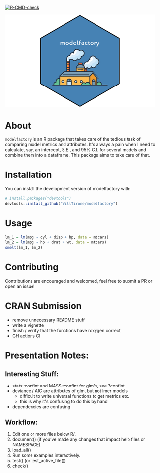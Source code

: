 
  <!-- badges: start -->
  [![R-CMD-check](https://github.com/WillTirone/modelfactory/actions/workflows/R-CMD-check.yaml/badge.svg)](https://github.com/WillTirone/modelfactory/actions/workflows/R-CMD-check.yaml)
  <!-- badges: end -->

<img src="inst/logo.png" height="300"/>

# About 

`modelfactory` is an R package that takes care of the tedious task of comparing
model metrics and attributes. It's always a pain when I need to calculate, say,
an intercept, S.E., and 95% C.I. for several models and combine them into a dataframe.
This package aims to take care of that.

# Installation

You can install the development version of modelfactory with: 

``` r
# install.packages("devtools")
devtools::install_github("WillTirone/modelfactory")
```

# Usage

``` r
lm_1 = lm(mpg ~ cyl + disp + hp, data = mtcars)
lm_2 = lm(mpg ~ hp + drat + wt, data = mtcars)
smelt(lm_1, lm_2)
```

# Contributing 

Contributions are encouraged and welcomed, feel free to submit a PR or open an 
issue!

# CRAN Submission

- remove unnecessary README stuff
- write a vignette 
- finish / verify that the functions have roxygen correct
- GH actions CI 
  
# Presentation Notes: 

## Interesting Stuff: 

- stats::confint and MASS::confint for glm's, see ?confint
- deviance / AIC are attributes of glm, but not lmer models!
  - difficult to write universal functions to get metrics etc.
  - this is why it's confusing to do this by hand
- dependencies are confusing
  
## Workflow: 

1. Edit one or more files below R/.
2. document() (if you’ve made any changes that impact help files or NAMESPACE)
3. load_all()
4. Run some examples interactively.
5. test() (or test_active_file())
6. check()
